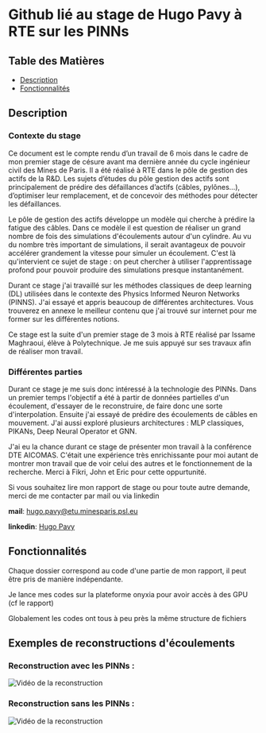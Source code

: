 # Github lié au stage de Hugo Pavy à RTE sur les PINNs

## Table des Matières

- [Description](#description)
- [Fonctionnalités](#Fonctionnalités)

## Description

### Contexte du stage 

Ce document est le compte rendu d’un travail de 6 mois dans le cadre de mon premier stage de césure avant ma dernière année du cycle ingénieur civil des Mines de Paris. Il a été réalisé à RTE dans le pôle de gestion des actifs de la R\&D. Les sujets d’études du pôle gestion des actifs sont principalement de prédire des défaillances d’actifs (câbles, pylônes…), d’optimiser leur remplacement, et de concevoir des méthodes pour détecter les défaillances. 

Le pôle de gestion des actifs développe un modèle qui cherche à prédire la fatigue des câbles. Dans ce modèle il est question de réaliser un grand nombre de fois des simulations d'écoulements autour d'un cylindre. Au vu du nombre très important de simulations, il serait avantageux de pouvoir accélérer grandement la vitesse pour simuler un écoulement. C'est là qu'intervient ce sujet de stage : on peut chercher à utiliser l'apprentissage profond pour pouvoir produire des simulations presque instantanément.

Durant ce stage j'ai travaillé sur les méthodes classiques de deep learning (DL) utilisées dans le contexte des Physics Informed Neuron Networks (PINNS). J'ai essayé et appris beaucoup de différentes architectures. Vous trouverez en annexe le meilleur contenu que j'ai trouvé sur internet pour me former sur les différentes notions.

Ce stage est la suite d'un premier stage de 3 mois à RTE réalisé par Issame Maghraoui, élève à Polytechnique. Je me suis appuyé sur ses travaux afin de réaliser mon travail.


### Différentes parties

Durant ce stage je me suis donc intéressé à la technologie des PINNs. Dans un premier temps l'objectif a été à partir de données partielles d'un écoulement, d'essayer de le reconstruire, de faire donc une sorte d'interpolation. Ensuite j'ai essayé de prédire des écoulements de câbles en mouvement. J'ai aussi exploré plusieurs architectures : MLP classiques, PIKANs, Deep Neural Operator et GNN.

J'ai eu la chance durant ce stage de présenter mon travail à la conférence DTE AICOMAS. C'était une expérience très enrichissante pour moi autant de montrer mon travail que de voir celui des autres et le fonctionnement de la recherche. Merci à Fikri, John et Eric pour cette oppurtunité.

Si vous souhaitez lire mon rapport de stage ou pour toute autre demande, merci de me contacter par mail ou via linkedin

**mail**: [hugo.pavy@etu.minesparis.psl.eu](mailto:hugo.pavy@etu.minesparis.psl.eu)

**linkedin**: [Hugo Pavy](https://www.linkedin.com/in/hugo-pavy/)

## Fonctionnalités

Chaque dossier correspond au code d'une partie de mon rapport, il peut être pris de manière indépendante.

Je lance mes codes sur la plateforme onyxia pour avoir accès à des GPU (cf le rapport)

Globalement les codes ont tous à peu près la même structure de fichiers

## Exemples de reconstructions d'écoulements

### Reconstruction avec les PINNs :

![Vidéo de la reconstruction](./reconstruction_ecoulement/results/1_reconstruction_avec_pinns/velocity_norm.gif)


### Reconstruction sans les PINNs :
![Vidéo de la reconstruction](./reconstruction_ecoulement/results/2_reconstruction_sans_pinns/velocity_norm.gif)